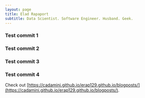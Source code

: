 ```yaml
---
layout: page
title: Elad Rapaport
subtitle: Data Scientist. Software Engineer. Husband. Geek.
---
```


### Test commit 1

### Test commit 2

### Test commit 3

### Test commit 4 

Check out [https://cadamini.github.io/erap129.github.io/blogposts/](https://cadamini.github.io/erap129.github.io/blogposts/).
